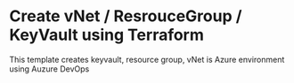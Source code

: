 # Create vNet / ResrouceGroup / KeyVault using Terraform
This template creates keyvault, resource group, vNet is Azure environment using Auzure DevOps

